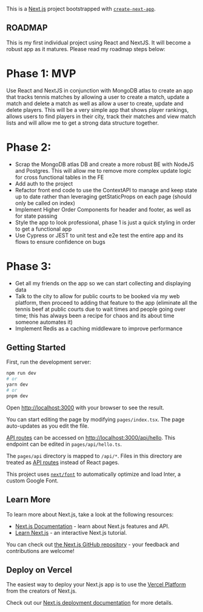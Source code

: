 This is a [Next.js](https://nextjs.org/) project bootstrapped with [`create-next-app`](https://github.com/vercel/next.js/tree/canary/packages/create-next-app).

## ROADMAP

This is my first individual project using React and NextJS. It will become a robust app as it matures. Please read my roadmap steps below:

# Phase 1: MVP
Use React and NextJS in conjunction with MongoDB atlas to create an app that tracks tennis matches by allowing a user to create a match, update a match and delete a match as well as allow a user to create, update and delete players. This will be a very simple app that shows player rankings, allows users to find players in their city, track their matches and view match lists and will allow me to get a strong data structure together.

# Phase 2:
- Scrap the MongoDB atlas DB and create a more robust BE with NodeJS and Postgres. This will allow me to remove more complex update logic for cross functional tables in the FE
- Add auth to the project
- Refactor front end code to use the ContextAPI to manage and keep state up to date rather than leveraging getStaticProps on each page (should only be called on index)
- Implement Higher Order Components for header and footer, as well as for state passing
- Style the app to look professional, phase 1 is just a quick styling in order to get a functional app
- Use Cypress or JEST to unit test and e2e test the entire app and its flows to ensure confidence on bugs

# Phase 3:
- Get all my friends on the app so we can start collecting and displaying data
- Talk to the city to allow for public courts to be booked via my web platform, then proceed to adding that feature to the app (eliminate all the tennis beef at public courts due to wait times and people going over time; this has always been a recipe for chaos and its about time someone automates it)
- Implement Redis as a caching middleware to improve performance


## Getting Started

First, run the development server:

```bash
npm run dev
# or
yarn dev
# or
pnpm dev
```

Open [http://localhost:3000](http://localhost:3000) with your browser to see the result.

You can start editing the page by modifying `pages/index.tsx`. The page auto-updates as you edit the file.

[API routes](https://nextjs.org/docs/api-routes/introduction) can be accessed on [http://localhost:3000/api/hello](http://localhost:3000/api/hello). This endpoint can be edited in `pages/api/hello.ts`.

The `pages/api` directory is mapped to `/api/*`. Files in this directory are treated as [API routes](https://nextjs.org/docs/api-routes/introduction) instead of React pages.

This project uses [`next/font`](https://nextjs.org/docs/basic-features/font-optimization) to automatically optimize and load Inter, a custom Google Font.

## Learn More

To learn more about Next.js, take a look at the following resources:

- [Next.js Documentation](https://nextjs.org/docs) - learn about Next.js features and API.
- [Learn Next.js](https://nextjs.org/learn) - an interactive Next.js tutorial.

You can check out [the Next.js GitHub repository](https://github.com/vercel/next.js/) - your feedback and contributions are welcome!

## Deploy on Vercel

The easiest way to deploy your Next.js app is to use the [Vercel Platform](https://vercel.com/new?utm_medium=default-template&filter=next.js&utm_source=create-next-app&utm_campaign=create-next-app-readme) from the creators of Next.js.

Check out our [Next.js deployment documentation](https://nextjs.org/docs/deployment) for more details.
